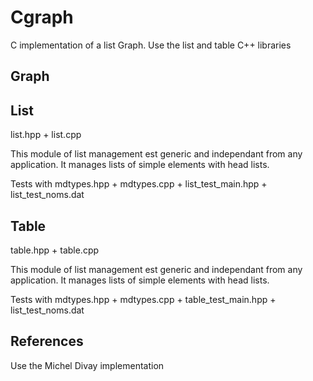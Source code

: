 # Cgraph

C implementation of a list Graph.
Use the list and table C++ libraries

## Graph

## List

list.hpp + list.cpp

This module of list management est generic and independant from any application.
It manages lists of simple elements with head lists.

Tests with
mdtypes.hpp + mdtypes.cpp + list_test_main.hpp + list_test_noms.dat

## Table

table.hpp + table.cpp

This module of list management est generic and independant from any application.
It manages lists of simple elements with head lists.

Tests with
mdtypes.hpp + mdtypes.cpp + table_test_main.hpp + list_test_noms.dat

## References

Use the Michel Divay implementation
